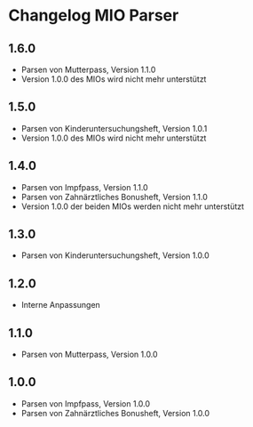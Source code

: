 # Changelog MIO Parser

## 1.6.0
* Parsen von Mutterpass, Version 1.1.0
* Version 1.0.0 des MIOs wird nicht mehr unterstützt

## 1.5.0
* Parsen von Kinderuntersuchungsheft, Version 1.0.1
* Version 1.0.0 des MIOs wird nicht mehr unterstützt

## 1.4.0
* Parsen von Impfpass, Version 1.1.0
* Parsen von Zahnärztliches Bonusheft, Version 1.1.0
* Version 1.0.0 der beiden MIOs werden nicht mehr unterstützt

## 1.3.0 
* Parsen von Kinderuntersuchungsheft, Version 1.0.0

## 1.2.0
* Interne Anpassungen

## 1.1.0
* Parsen von Mutterpass, Version 1.0.0

## 1.0.0
* Parsen von Impfpass, Version 1.0.0
* Parsen von Zahnärztliches Bonusheft, Version 1.0.0
